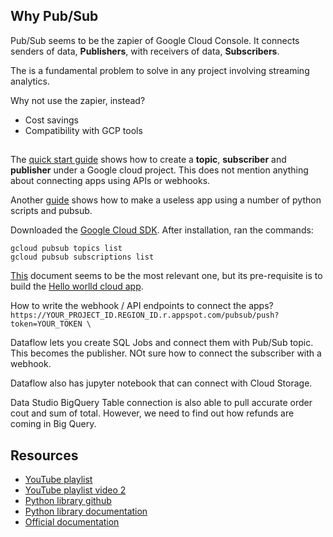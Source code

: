 ## Why Pub/Sub
Pub/Sub seems to be the zapier of Google Cloud Console. It connects senders of data, **Publishers**, with receivers of data, **Subscribers**. 

The is a fundamental problem to solve in any project involving streaming analytics.

Why not use the zapier, instead?
* Cost savings
* Compatibility with GCP tools

## 
The [quick start guide](https://cloud.google.com/pubsub/docs/quickstart-console) shows how to create a **topic**, **subscriber** and **publisher** under a Google cloud project. This does not mention anything about connecting apps using APIs or webhooks.

Another [guide](https://cloud.google.com/pubsub/docs/building-pubsub-messaging-system) shows how to make a useless app using a number of python scripts and pubsub. 

Downloaded the [Google Cloud SDK](https://cloud.google.com/pubsub/docs/building-pubsub-messaging-system#install_the). After installation, ran the commands:

```
gcloud pubsub topics list
gcloud pubsub subscriptions list
```
[This](https://cloud.google.com/appengine/docs/flexible/python/writing-and-responding-to-pub-sub-messages) document seems to be the most relevant one, but its pre-requisite is to build the [Hello worlld cloud app](https://cloud.google.com/appengine/docs/flexible/python/quickstart).

How to write the webhook / API endpoints to connect the apps?
`https://YOUR_PROJECT_ID.REGION_ID.r.appspot.com/pubsub/push?token=YOUR_TOKEN \`

Dataflow lets you create SQL Jobs and connect them with Pub/Sub topic. This becomes the publisher. NOt sure how to connect the subscriber with a webhook.

Dataflow also has jupyter notebook that can connect with Cloud Storage.

Data Studio BigQuery Table connection is also able to pull accurate order cout and sum of total. However, we need to find out how refunds are coming in Big Query.
 
## Resources
* [YouTube playlist](https://www.youtube.com/watch?v=cvu53CnZmGI)
* [YouTube playlist video 2](https://www.youtube.com/watch?v=MjEam95VLiI)
* [Python library github](https://github.com/googleapis/python-pubsub)
* [Python library documentation](https://googleapis.dev/python/pubsub/latest/index.html)
* [Official documentation](https://cloud.google.com/pubsub/docs/overview)
